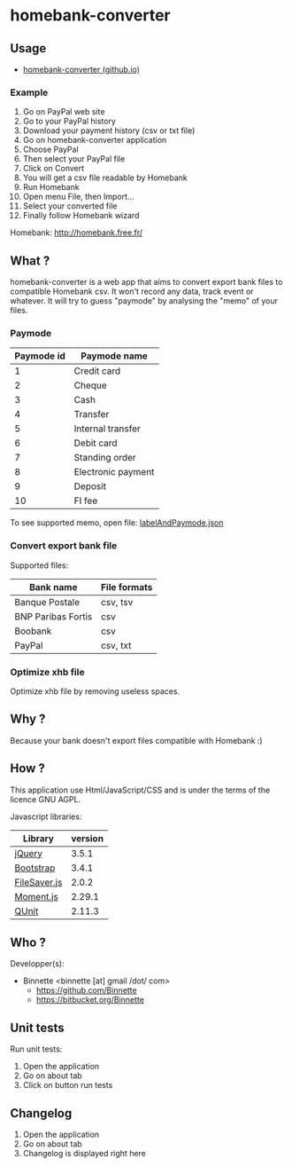 # homebank-converter #

## Usage ##
* [homebank-converter (github.io)](http://binnette.github.io/homebank-converter/)

### Example ###
1. Go on PayPal web site
2. Go to your PayPal history
3. Download your payment history (csv or txt file)
4. Go on homebank-converter application
5. Choose PayPal
6. Then select your PayPal file
7. Click on Convert
8. You will get a csv file readable by Homebank
9. Run Homebank
10. Open menu File, then Import...
11. Select your converted file
12. Finally follow Homebank wizard

Homebank: http://homebank.free.fr/

## What ? ##
homebank-converter is a web app that aims to convert export bank files to compatible Homebank csv.
It won't record any data, track event or whatever.
It will try to guess "paymode" by analysing the "memo" of your files.

### Paymode ###
| Paymode id | Paymode name       |
| ---------- | ------------------ |
| 1          | Credit card        |
| 2          | Cheque             |
| 3          | Cash               |
| 4          | Transfer           |
| 5          | Internal transfer  |
| 6          | Debit card         |
| 7          | Standing order     |
| 8          | Electronic payment |
| 9          | Deposit            |
| 10         | FI fee             |

To see supported memo, open file: [labelAndPaymode.json](/res/labelAndPaymode.json)

### Convert export bank file ###
Supported files:

| Bank name          | File formats |
| ------------------ | ------------ |
| Banque Postale     | csv, tsv     |
| BNP Paribas Fortis | csv          |
| Boobank            | csv          |
| PayPal             | csv, txt     |

### Optimize xhb file ###
Optimize xhb file by removing useless spaces.

## Why ? ##
Because your bank doesn't export files compatible with Homebank :)

## How ? ##
This application use Html/JavaScript/CSS and is under the terms of the licence GNU AGPL.

Javascript libraries:

| Library                                                  | version |
| -------------------------------------------------------- | ------- |
| [jQuery](https://jquery.com/)                            | 3.5.1   |
| [Bootstrap](http://getbootstrap.com/)                    | 3.4.1   |
| [FileSaver.js](https://github.com/eligrey/FileSaver.js/) | 2.0.2   |
| [Moment.js](http://momentjs.com/)                        | 2.29.1  |
| [QUnit](http://qunitjs.com/)                             | 2.11.3  |

## Who ? ##
Developper(s):

* Binnette <binnette [at] gmail /dot/ com>
  * https://github.com/Binnette
  * https://bitbucket.org/Binnette

## Unit tests ##
Run unit tests:

1. Open the application
2. Go on about tab
3. Click on button run tests

## Changelog ##
1. Open the application
2. Go on about tab
3. Changelog is displayed right here
